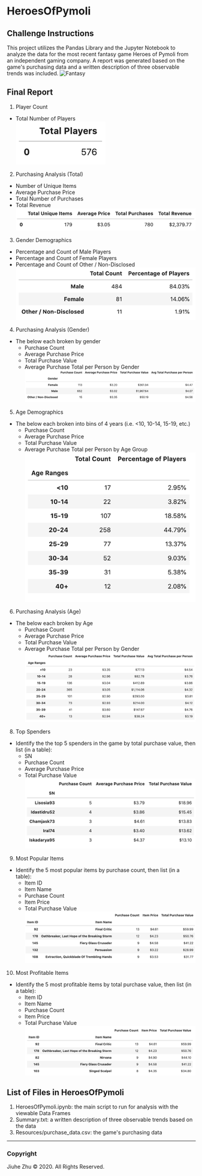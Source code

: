 # HeroesOfPymoli
## Challenge Instructions
This project utilizes the Pandas Library and the Jupyter Notebook to analyze the data for the most recent fantasy game Heroes of Pymoli from an independent gaming company. A report was generated based on the game's purchasing data and a written description of three observable trends was included.
![Fantasy](https://i.dlpng.com/static/png/6983171_preview.png)
## Final Report
1. Player Count
- Total Number of Players \
![Total Players](https://github.com/Jiuhe2020/pandas-challenge/blob/master/images/Total%20Players.png)
2. Purchasing Analysis (Total)
- Number of Unique Items
- Average Purchase Price
- Total Number of Purchases
- Total Revenue
![Summary Data Frame](https://github.com/Jiuhe2020/pandas-challenge/blob/master/images/Summary%20Data%20Frame.png)
3. Gender Demographics
- Percentage and Count of Male Players
- Percentage and Count of Female Players
- Percentage and Count of Other / Non-Disclosed
![Gender Demographics](https://github.com/Jiuhe2020/pandas-challenge/blob/master/images/Gender%20Demographics.png)
4. Purchasing Analysis (Gender)
- The below each broken by gender
  - Purchase Count
  - Average Purchase Price
  - Total Purchase Value
  - Average Purchase Total per Person by Gender
![Purchasing Analysis Gender](https://github.com/Jiuhe2020/pandas-challenge/blob/master/images/Purchasing%20Analysis%20by%20Gender.png)
5. Age Demographics
- The below each broken into bins of 4 years (i.e. <10, 10-14, 15-19, etc.)
  - Purchase Count
  - Average Purchase Price
  - Total Purchase Value
  - Average Purchase Total per Person by Age Group
![Age Demographics](https://github.com/Jiuhe2020/pandas-challenge/blob/master/images/Age%20Demographics.png)
6. Purchasing Analysis (Age)
- The below each broken by Age
  - Purchase Count
  - Average Purchase Price
  - Total Purchase Value
  - Average Purchase Total per Person by Gender
![Purchasing Analysis Age](https://github.com/Jiuhe2020/pandas-challenge/blob/master/images/Purchasing%20Analysis%20by%20Age.png)
8. Top Spenders
- Identify the the top 5 spenders in the game by total purchase value, then list (in a table):
  - SN
  - Purchase Count
  - Average Purchase Price
  - Total Purchase Value
![Top Spenders](https://github.com/Jiuhe2020/pandas-challenge/blob/master/images/Top%20Spenders.png)
9. Most Popular Items
- Identify the 5 most popular items by purchase count, then list (in a table):
  - Item ID
  - Item Name
  - Purchase Count
  - Item Price
  - Total Purchase Value
![Most Popular Items](https://github.com/Jiuhe2020/pandas-challenge/blob/master/images/Most%20Popular%20Items.png)
10. Most Profitable Items
- Identify the 5 most profitable items by total purchase value, then list (in a table):
  - Item ID
  - Item Name
  - Purchase Count
  - Item Price
  - Total Purchase Value
![Most Profitable Items](https://github.com/Jiuhe2020/pandas-challenge/blob/master/images/Most%20Profitable%20Items.png)

## List of Files in HeroesOfPymoli
1. HeroesOfPymoli.ipynb: the main script to run for analysis with the viewable Data Frames
2. Summary.txt: a written description of three observable trends based on the data
3. Resources/purchase_data.csv: the game's purchasing data

---
### Copyright
Jiuhe Zhu © 2020. All Rights Reserved.
